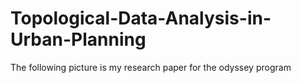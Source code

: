 # Topological-Data-Analysis-in-Urban-Planning

The following picture is my research paper for the odyssey program
